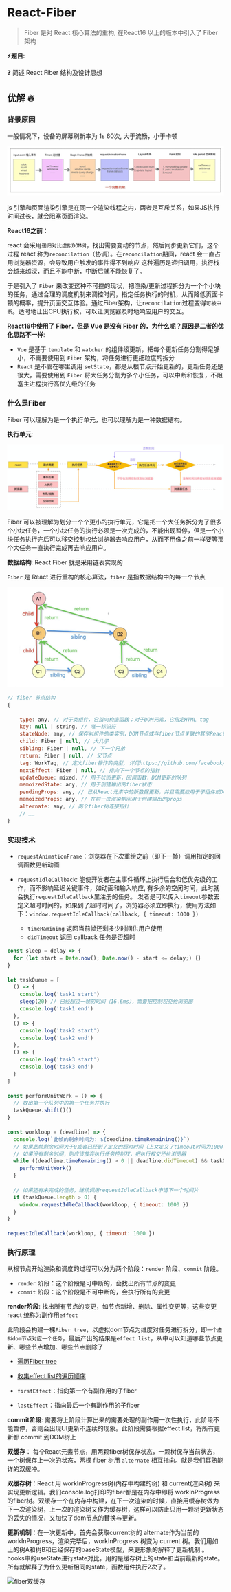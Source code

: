 # React-Fiber

> Fiber 是对 React 核心算法的重构, 在React16 以上的版本中引入了 Fiber 架构

**⚡题目**:

❓ 简述 React Fiber 结构及设计思想

## 优解 🔥

### 背景原因

一般情况下，设备的屏幕刷新率为 1s 60次, 大于流畅，小于卡顿

![完整的一帧浏览器页面渲染引擎](./imgs/belt-render.jpg)

js 引擎和页面渲染引擎是在同一个渲染线程之内，两者是互斥关系，如果JS执行时间过长，就会阻塞页面渲染。

**React16之前**：

react 会采用`递归对比虚拟DOM树`，找出需要变动的节点，然后同步更新它们，这个过程 react 称为`reconcilation`（协调）。在`reconcilation`期间，react 会一直占用浏览器资源，会导致用户触发的事件得不到响应
这种遍历是递归调用，执行栈会越来越深，而且不能中断，中断后就不能恢复了。

于是引入了 `Fiber` 来改变这种不可控的现状，把渲染/更新过程拆分为一个个小块的任务，通过合理的调度机制来调控时间，指定任务执行的时机，从而降低页面卡顿的概率，提升页面交互体验。通过Fiber架构，让`reconcilation`过程变得`可被中断`。适时地让出CPU执行权，可以让浏览器及时地响应用户的交互。

**React16中使用了 Fiber，但是 Vue 是没有 Fiber 的，为什么呢？原因是二者的优化思路不一样**:

- `Vue` 是基于 `template` 和 `watcher` 的组件级更新，把每个更新任务分割得足够小，不需要使用到 `Fiber` 架构，将任务进行更细粒度的拆分
- `React` 是不管在哪里调用 `setState`，都是从根节点开始更新的，更新任务还是很大，需要使用到 `Fiber` 将大任务分割为多个小任务，可以中断和恢复，不阻塞主进程执行高优先级的任务

### 什么是Fiber

Fiber 可以理解为是一个执行单元，也可以理解为是一种数据结构。

**执行单元**:

![React Fiber 与浏览器的核心交互流程](./imgs/fiber-run.png)

Fiber 可以被理解为划分一个个更小的执行单元，它是把一个大任务拆分为了很多个小块任务，一个小块任务的执行必须是一次完成的，不能出现暂停，但是一个小块任务执行完后可以移交控制权给浏览器去响应用户，从而不用像之前一样要等那个大任务一直执行完成再去响应用户。

**数据结构**: React Fiber 就是采用链表实现的

`Fiber` 是 React 进行重构的核心算法，`fiber` 是指数据结构中的每一个节点

![fiber 结构](./imgs/fiber-link.jpg)

```js
// fiber 节点结构
{
    
    type: any, // 对于类组件，它指向构造函数；对于DOM元素，它指定HTML tag
    key: null | string, // 唯一标识符
    stateNode: any, // 保存对组件的类实例，DOM节点或与fiber节点关联的其他React元素类型的引用
    child: Fiber | null, // 大儿子
    sibling: Fiber | null, // 下一个兄弟
    return: Fiber | null, // 父节点
    tag: WorkTag, // 定义fiber操作的类型, 详见https://github.com/facebook/react/blob/master/packages/react-reconciler/src/ReactWorkTags.js
    nextEffect: Fiber | null, // 指向下一个节点的指针
    updateQueue: mixed, // 用于状态更新，回调函数，DOM更新的队列
    memoizedState: any, // 用于创建输出的fiber状态
    pendingProps: any, // 已从React元素中的新数据更新，并且需要应用于子组件或DOM元素的props
    memoizedProps: any, // 在前一次渲染期间用于创建输出的props
    alternate: any, // 两个fiber树连接指针
    // ……     
}

```

### 实现技术

- `requestAnimationFrame`：浏览器在下次重绘之前（即下一帧）调用指定的回调函数更新动画
- `requestIdleCallback`: 能使开发者在主事件循环上执行后台和低优先级的工作，而不影响延迟关键事件，如动画和输入响应, 有多余的空闲时间，此时就会执行`requestIdleCallback`里注册的任务。
发者是可以传入`timeout`参数去定义超时时间的，如果到了超时时间了，浏览器必须立即执行，使用方法如下：`window.requestIdleCallback(callback, { timeout: 1000 })`

  - `timeRamining` 返回当前帧还剩多少时间供用户使用
  - `didTimeout` 返回 callback 任务是否超时

```js
const sleep = delay => {
  for (let start = Date.now(); Date.now() - start <= delay;) {}
}

let taskQueue = [
  () => {
    console.log('task1 start')
    sleep(20) // 已经超过一帧的时间（16.6ms），需要把控制权交给浏览器
    console.log('task1 end')
  },
  () => {
    console.log('task2 start')
    console.log('task2 end')
  },
  () => {
    console.log('task3 start')
    console.log('task3 end')
  }
]

const performUnitWork = () => {
  // 取出第一个队列中的第一个任务并执行
  taskQueue.shift()()
}

const workloop = (deadline) => {
  console.log(`此帧的剩余时间为: ${deadline.timeRemaining()}`)
  // 如果此帧剩余时间大于0或者已经到了定义的超时时间（上文定义了timeout时间为1000，到达时间时必须强制执行），且当时存在任务，则直接执行这个任务
  // 如果没有剩余时间，则应该放弃执行任务控制权，把执行权交还给浏览器
  while ((deadline.timeRemaining() > 0 || deadline.didTimeout) && taskQueue.length > 0) {
    performUnitWork()
  }

  // 如果还有未完成的任务，继续调用requestIdleCallback申请下一个时间片
  if (taskQueue.length > 0) {
    window.requestIdleCallback(workloop, { timeout: 1000 })
  }
}

requestIdleCallback(workloop, { timeout: 1000 })
```

### 执行原理

从根节点开始渲染和调度的过程可以分为两个阶段：`render` 阶段、`commit` 阶段。

- `render` 阶段：这个阶段是可中断的，会找出所有节点的变更
- `commit` 阶段：这个阶段是不可中断的，会执行所有的变更

**render阶段**: 找出所有节点的变更，如节点新增、删除、属性变更等，这些变更 react 统称为副作用`effect`

此阶段会构建一棵`Fiber tree`，以虚拟dom节点为维度对任务进行拆分，即`一个虚拟dom节点对应一个任务`，最后产出的结果是`effect list`，从中可以知道哪些节点更新、哪些节点增加、哪些节点删除了

- [遍历Fiber tree](./fiber-traverse.jpg)
- [收集effect list的遍历顺序](./effect-list.png)

- `firstEffect`：指向第一个有副作用的子fiber
- `lastEffect`：指向最后一个有副作用的子fiber

**commit阶段**: 需要将上阶段计算出来的需要处理的副作用一次性执行，此阶段不能暂停，否则会出现UI更新不连续的现象。此阶段需要根据effect list，将所有更新都 commit 到DOM树上

**双缓存**： 每个React元素节点，用两颗fiber树保存状态，一颗树保存当前状态，一个树保存上一次的状态，两棵 fiber 树用 `alternate` 相互指向。就是我们耳熟能详的双缓冲。

**双缓存树**：React 用 workInProgress树(内存中构建的树) 和 current(渲染树) 来实现更新逻辑。我们console.log打印的fiber都是在内存中即将 workInProgress的fiber树。双缓存一个在内存中构建，在下一次渲染的时候，直接用缓存树做为下一次渲染树，上一次的渲染树又作为缓存树，这样可以防止只用一颗树更新状态的丢失的情况，又加快了dom节点的替换与更新。

**更新机制**：在一次更新中，首先会获取current树的 alternate作为当前的 workInProgress，渲染完毕后，workInProgress 树变为 current 树。我们用如上的树A和树B和已经保存的baseState模型，来更形象的解释了更新机制 。 hooks中的useState进行state对比，用的是缓存树上的state和当前最新的state。所有就解释了为什么更新相同的state，函数组件执行2次了。

![fiber双缓存](./img/fiber-cache-render.png)
